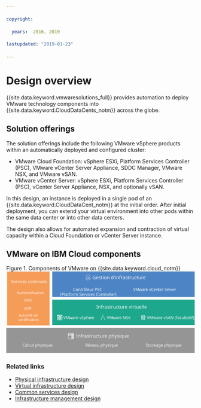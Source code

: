```yaml
---

copyright:

  years:  2016, 2019

lastupdated: "2019-01-23"

---
```

# Design overview

{{site.data.keyword.vmwaresolutions_full}} provides automation to deploy VMware technology components into {{site.data.keyword.CloudDataCents_notm}} across the globe.

## Solution offerings

The solution offerings include the following VMware vSphere products within an automatically deployed and configured cluster:
* VMware Cloud Foundation: vSphere ESXi, Platform Services Controller (PSC), VMware vCenter Server Appliance, SDDC Manager, VMware NSX, and VMware vSAN.
* VMware vCenter Server: vSphere ESXi, Platform Services Controller (PSC), vCenter Server Appliance, NSX, and optionally vSAN.

In this design, an instance is deployed in a single pod of an {{site.data.keyword.CloudDataCent_notm}} at the initial order. After initial deployment, you can extend your virtual environment into other pods within the same data center or into other data centers.

The design also allows for automated expansion and contraction of virtual capacity within a Cloud Foundation or vCenter Server instance.

## VMware on IBM Cloud components

Figure 1. Components of VMware on {{site.data.keyword.cloud_notm}}
![Components of VMware on {{site.data.keyword.cloud_notm}}](design_overview.svg "The solution comprises physical infrastructure, virtual infrastructure, infrastructure management, and common services.")

### Related links

* [Physical infrastructure design](/docs/services/vmwaresolutions/archiref/solution?topic=vmware-solutions-physical-infrastructure-design)
* [Virtual infrastructure design](/docs/services/vmwaresolutions/archiref/solution?topic=vmware-solutions-virtual-infrastructure-design)
* [Common services design](/docs/services/vmwaresolutions/archiref/solution?topic=vmware-solutions-common-services-design)
* [Infrastructure management design](/docs/services/vmwaresolutions/archiref/solution?topic=vmware-solutions-infrastructure-management-design)
